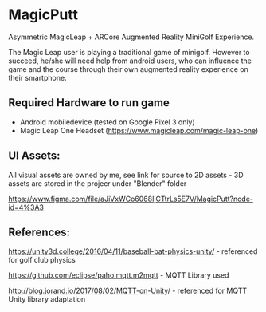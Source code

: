 # MagicPutt
Asymmetric MagicLeap + ARCore Augmented Reality MiniGolf Experience.

The Magic Leap user is playing a traditional game of minigolf. However to succeed, he/she will need help from android users, who can influence the game and the course through their own augmented reality experience on their smartphone. 

## Required Hardware to run game
- Android mobiledevice (tested on Google Pixel 3 only)
- Magic Leap One Headset (https://www.magicleap.com/magic-leap-one)

## UI Assets:
All visual assets are owned by me, see link for source to 2D assets - 3D assets are stored in the projecr under "Blender" folder

https://www.figma.com/file/aJiVxWCo6068IjCTtrLs5E7V/MagicPutt?node-id=4%3A3

## References: 
https://unity3d.college/2016/04/11/baseball-bat-physics-unity/ - referenced for golf club physics

https://github.com/eclipse/paho.mqtt.m2mqtt - MQTT Library used

http://blog.jorand.io/2017/08/02/MQTT-on-Unity/ - referenced for MQTT Unity library adaptation


